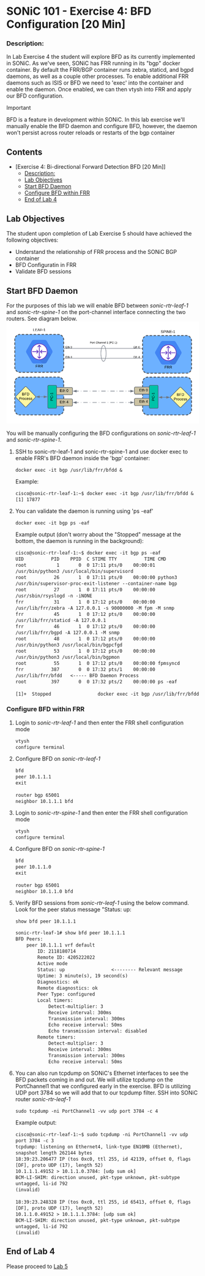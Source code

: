 # SONiC 101 - Exercise 4: BFD Configuration [20 Min]

### Description: 
In Lab Exercise 4 the student will explore BFD as its currently implemented in SONiC. As we've seen, SONiC has FRR running in its "bgp" docker container. By default the FRR/BGP container runs zebra, staticd, and bgpd daemons, as well as a couple other processes. To enable additional FRR daemons such as ISIS or BFD we need to 'exec' into the container and enable the daemon. Once enabled, we can then vtysh into FRR and apply our BFD configuration.

> [!IMPORTANT]
> BFD is a feature in development within SONiC. In this lab exercise we'll manually enable the BFD daemon and configure BFD, however, the daemon won't persist across router reloads or restarts of the bgp container

## Contents
- [Exercise 4: Bi-directional Forward Detection BFD \[20 Min\]]
    - [Description:](#description)
  - [Lab Objectives](#lab-objectives)
  - [Start BFD Daemon](#start-bfd-daemon)
  - [Configure BFD within FRR](#configure-bffd-within-frr)
  - [End of Lab 4](#end-of-lab-4)
  
## Lab Objectives
The student upon completion of Lab Exercise 5 should have achieved the following objectives:

* Understand the relationship of FRR process and the SONiC BGP container
* BFD Configuratin in FRR
* Validate BFD sessions

## Start BFD Daemon

For the purposes of this lab we will enable BFD between *sonic-rtr-leaf-1* and *sonic-rtr-spine-1* on the port-channel interface connecting the two routers. See diagram below.
![BFD diagram](./topo-drawings/bfd-overview.png)

You will be manually configuring the BFD configurations on *sonic-rtr-leaf-1* and *sonic-rtr-spine-1*. 

1.  SSH to sonic-rtr-leaf-1 and sonic-rtr-spine-1 and use docker exec to enable FRR's BFD daemon inside the 'bgp' container:

	```
	docker exec -it bgp /usr/lib/frr/bfdd &
	```

	Example:
	```
	cisco@sonic-rtr-leaf-1:~$ docker exec -it bgp /usr/lib/frr/bfdd &
	[1] 17877
	```

2.  You can validate the daemon is running using 'ps -eaf'
   
	```
	docker exec -it bgp ps -eaf
	```
	Example output (don't worry about the "Stopped" message at the bottom, the daemon is running in the background):
	```
	cisco@sonic-rtr-leaf-1:~$ docker exec -it bgp ps -eaf
	UID          PID    PPID  C STIME TTY          TIME CMD
	root           1       0  0 17:11 pts/0    00:00:01 /usr/bin/python3 /usr/local/bin/supervisord
	root          26       1  0 17:11 pts/0    00:00:00 python3 /usr/bin/supervisor-proc-exit-listener --container-name bgp
	root          27       1  0 17:11 pts/0    00:00:00 /usr/sbin/rsyslogd -n -iNONE
	frr           31       1  0 17:12 pts/0    00:00:00 /usr/lib/frr/zebra -A 127.0.0.1 -s 90000000 -M fpm -M snmp
	frr           45       1  0 17:12 pts/0    00:00:00 /usr/lib/frr/staticd -A 127.0.0.1
	frr           46       1  0 17:12 pts/0    00:00:00 /usr/lib/frr/bgpd -A 127.0.0.1 -M snmp
	root          48       1  0 17:12 pts/0    00:00:00 /usr/bin/python3 /usr/local/bin/bgpcfgd
	root          53       1  0 17:12 pts/0    00:00:00 /usr/bin/python3 /usr/local/bin/bgpmon
	root          55       1  0 17:12 pts/0    00:00:00 fpmsyncd
	frr          387       0  0 17:32 pts/1    00:00:00 /usr/lib/frr/bfdd   <----- BFD Daemon Process
	root         397       0  0 17:32 pts/2    00:00:00 ps -eaf

	[1]+  Stopped                 docker exec -it bgp /usr/lib/frr/bfdd
	```

### Configure BFD within FRR
1. Login to *sonic-rtr-leaf-1* and then enter the FRR shell configuration mode
   ```
   vtysh
   configure terminal
   ```
2.  Configure BFD on *sonic-rtr-leaf-1*
	```
	bfd
	peer 10.1.1.1
	exit
	
	router bgp 65001
	neighbor 10.1.1.1 bfd
	```
3. Login to *sonic-rtr-spine-1* and then enter the FRR shell configuration mode
   ```
   vtysh
   configure terminal
   ```
4.  Configure BFD on *sonic-rtr-spine-1*
	```
	bfd
	peer 10.1.1.0
	exit
	
	router bgp 65001
	neighbor 10.1.1.0 bfd
	```
 
5.  Verify BFD sessions from *sonic-rtr-leaf-1* using the below command. Look for the peer status message "Status: up:
	```
	show bfd peer 10.1.1.1
	```
	```
	sonic-rtr-leaf-1# show bfd peer 10.1.1.1
	BFD Peers:
		peer 10.1.1.1 vrf default
			ID: 2118180714
			Remote ID: 4205222022
			Active mode
			Status: up                 <-------- Relevant message
			Uptime: 3 minute(s), 19 second(s)
			Diagnostics: ok
			Remote diagnostics: ok
			Peer Type: configured
			Local timers:
				Detect-multiplier: 3
				Receive interval: 300ms
				Transmission interval: 300ms
				Echo receive interval: 50ms
				Echo transmission interval: disabled
			Remote timers:
				Detect-multiplier: 3
				Receive interval: 300ms
				Transmission interval: 300ms
				Echo receive interval: 50ms
	```

6. You can also run tcpdump on SONiC's Ethernet interfaces to see the BFD packets coming in and out. We will utilize tcpdump on the PortChannel1 that we configured early in the exercise. BFD is utilizing UDP port 3784 so we will add that to our tcpdump filter.
   SSH into SONiC router *sonic-rtr-leaf-1*
   ```
   sudo tcpdump -ni PortChannel1 -vv udp port 3784 -c 4
   ```
   Example output:
   ```
   cisco@sonic-rtr-leaf-1:~$ sudo tcpdump -ni PortChannel1 -vv udp port 3784 -c 3
   tcpdump: listening on Ethernet4, link-type EN10MB (Ethernet), snapshot length 262144 bytes
   18:39:23.206477 IP (tos 0xc0, ttl 255, id 42139, offset 0, flags [DF], proto UDP (17), length 52)
   10.1.1.1.49152 > 10.1.1.0.3784: [udp sum ok]
   BCM-LI-SHIM: direction unused, pkt-type unknown, pkt-subtype untagged, li-id 792
   (invalid)
   
   18:39:23.248328 IP (tos 0xc0, ttl 255, id 65413, offset 0, flags [DF], proto UDP (17), length 52)
   10.1.1.0.49152 > 10.1.1.1.3784: [udp sum ok]
   BCM-LI-SHIM: direction unused, pkt-type unknown, pkt-subtype untagged, li-id 792
   (invalid)
   ```

## End of Lab 4
Please proceed to [Lab 5](https://github.com/scurvy-dog/sonic-dcloud/blob/main/1-SONiC_101/lab_exercise_5.md)

